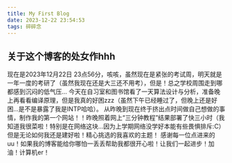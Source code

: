 ```yaml
---
title: My First Blog
date: 2023-12-22 23:54:53
tags: 碎碎念
---
```


## 关于这个博客的处女作hhh

现在是2023年12月22日 23点56分，咳咳，虽然现在是紧张的考试周，明天就是一年一度的考研了（虽然我现在还是大三还不用考），但是！总之学校周围走到哪都感到沉闷的低气压...
今天在自习室和图书馆看了一天算法设计与分析，准备晚上再看看编译原理，但是我真的好困zzz（虽然下午已经睡过了，但晚上还是好困...是不是暴露了我是INTP哈哈）。
从昨晚到现在终于挤出点时间做自己想做的事情，制作我的第一个网站！！昨晚照着网上“三分钟教程”结果部署了快三小时（我知道我很菜啦！特别是在网络这块...因为上学期网络没学好本能有些畏惧排斥:C）但是无论如何我还是建好啦！精心挑选的我喜欢的主题！
感谢每一位点进来的uu！如果我的博客能给你哪怕一丢丢帮助我都很开心啦！让我们一起进步！加油！计算机er！
